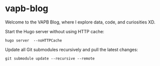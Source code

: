 # vapb-blog

Welcome to the VAPB Blog, where I explore data, code, and curiosities XD.

Start the Hugo server without using HTTP cache:
```
hugo server  --noHTTPCache
```
Update all Git submodules recursively and pull the latest changes:
```
git submodule update --recursive --remote
```